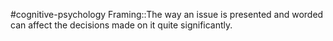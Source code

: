 #cognitive-psychology 
Framing::The way an issue is presented and worded can affect the decisions made on it quite significantly.